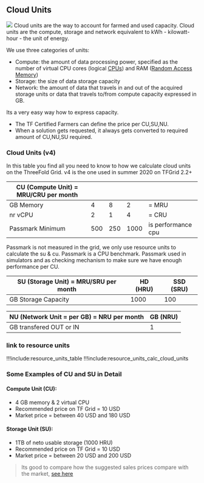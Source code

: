 ## Cloud Units

![](cloudunits_abstract.png)
Cloud units are the way to account for farmed and used capacity. Cloud units are the compute, storage and network equivalent to kWh - kilowatt-hour - the unit of energy.

We use three categories of units:

- Compute: the amount of data processing power, specified as the number of virtual CPU cores (logical [CPUs](https://en.wikipedia.org/wiki/Central_processing_unit)) and RAM ([Random Access Memory](https://en.wikipedia.org/wiki/Random-access_memory))
- Storage: the size of data storage capacity
- Network: the amount of data that travels in and out of the acquired storage units or data that travels to/from compute capacity expressed in GB.

Its a very easy way how to express capacity.

- The TF Certified Farmers can define the price per CU,SU,NU.
- When a solution gets requested, it always gets converted to required amount of CU,NU,SU required.

### Cloud Units (v4)

In this table you find all you need to know to how we calculate cloud units on the ThreeFold Grid.
v4 is the one used in summer 2020 on TFGrid 2.2+

| CU (Compute Unit) = MRU/CRU per month  |   |   |   | |
|---|---|---|---|---|
| GB Memory         |  4  | 8  |  2  | = MRU |
| nr vCPU           |  2  | 1  |  4  | = CRU |
| Passmark Minimum  | 500  | 250 | 1000 | is performance cpu |

Passmark is not measured in the grid, we only use resource units to calculate the su & cu. Passmark is a CPU benchmark. Passmark used in simulators and as checking mechanism to make sure we have enough performance per CU.


| SU (Storage Unit) = MRU/SRU per month | HD (HRU)  |  SSD (SRU) |  
|---|---|---|
| GB Storage Capacity  |  1000  | 100  | 

| NU (Network Unit = per GB) = NRU per month | GB (NRU)  | 
|---|---|
| GB transfered OUT or IN  |  1  |



### link to resource units

!!!include:resource_units_table
!!!include:resource_units_calc_cloud_units


### Some Examples of CU and SU in Detail

#### Compute Unit (CU): 

- 4 GB memory & 2 virtual CPU 
- Recommended price on TF Grid = 10 USD
- Market price = between 40 USD and 180 USD

#### Storage Unit (SU):

- 1TB of neto usable storage (1000 HRU)
- Recommended price on TF Grid = 10 USD
- Market price = between 20 USD and 200 USD


> Its good to compare how the suggested sales prices compare with the market, [see here](cloud_pricing.md)